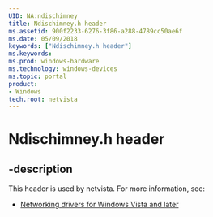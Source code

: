 ```yaml
---
UID: NA:ndischimney
title: Ndischimney.h header
ms.assetid: 900f2233-6276-3f86-a288-4789cc50ae6f
ms.date: 05/09/2018
keywords: ["Ndischimney.h header"]
ms.keywords: 
ms.prod: windows-hardware
ms.technology: windows-devices
ms.topic: portal
product:
- Windows
tech.root: netvista
---
```


# Ndischimney.h header


## -description


This header is used by netvista. For more information, see:

- [Networking drivers for Windows Vista and later](../_netvista/index.md)
